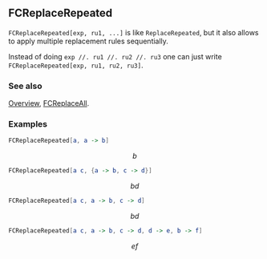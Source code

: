 ## FCReplaceRepeated

`FCReplaceRepeated[exp, ru1, ...]`  is like `ReplaceRepeated`, but it also allows to apply multiple replacement rules sequentially.

Instead of doing `exp //. ru1 //. ru2 //. ru3` one can just write `FCReplaceRepeated[exp, ru1, ru2, ru3]`.

### See also

[Overview](Extra/FeynCalc.md), [FCReplaceAll](FCReplaceAll.md).

### Examples

```mathematica
FCReplaceRepeated[a, a -> b]
```

$$b$$

```mathematica
FCReplaceRepeated[a c, {a -> b, c -> d}]
```

$$b d$$

```mathematica
FCReplaceRepeated[a c, a -> b, c -> d]
```

$$b d$$

```mathematica
FCReplaceRepeated[a c, a -> b, c -> d, d -> e, b -> f]
```

$$e f$$